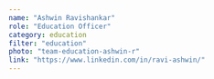 ```yaml
---
name: "Ashwin Ravishankar"
role: "Education Officer"
category: education
filter: "education"
photo: "team-education-ashwin-r"
link: "https://www.linkedin.com/in/ravi-ashwin/"
---
```

